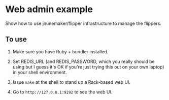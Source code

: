 # Web admin example

Show how to use jnunemaker/flipper infrastructure to manage the flippers.

## To use

1. Make sure you have Ruby + bundler installed.

2. Set REDIS_URL (and REDIS_PASSWORD, which you really should be using but I
   guess it's OK if you're just trying this out on your own laptop) in your
   shell environment.

3. Issue `make` at the shell to stand up a Rack-based web UI.

4. Go to `http://127.0.0.1:9292` to see the web UI.
